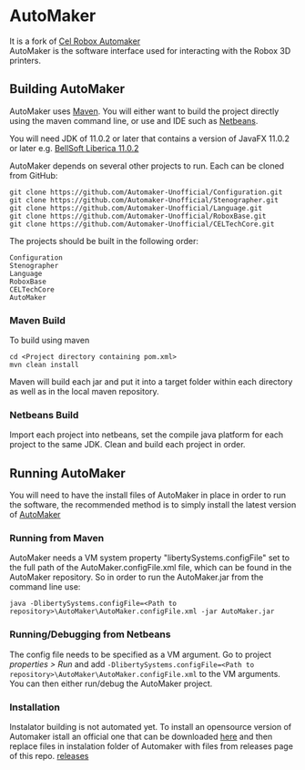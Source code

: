# AutoMaker
It is a fork of [Cel Robox Automaker](https://github.com/celsworthy/AutoMaker)  
AutoMaker is the software interface used for interacting with the Robox 3D printers.
## Building AutoMaker
AutoMaker uses [Maven](http://maven.apache.org/download.cgi). You will either want to build the project directly using the maven command line, or use and IDE such as [Netbeans](http://netbeans.apache.org/download/index.html).

You will need JDK of 11.0.2 or later that contains a version of JavaFX 11.0.2 or later e.g. [BellSoft Liberica 11.0.2](https://bell-sw.com/pages/java-11.0.2/)

AutoMaker depends on several other projects to run. Each can be cloned from GitHub:

	git clone https://github.com/Automaker-Unofficial/Configuration.git
	git clone https://github.com/Automaker-Unofficial/Stenographer.git
	git clone https://github.com/Automaker-Unofficial/Language.git
	git clone https://github.com/Automaker-Unofficial/RoboxBase.git
	git clone https://github.com/Automaker-Unofficial/CELTechCore.git
	
The projects should be built in the following order:

	Configuration
	Stenographer
	Language
	RoboxBase
	CELTechCore
	AutoMaker

### Maven Build
To build using maven
	
	cd <Project directory containing pom.xml>
	mvn clean install

Maven will build each jar and put it into a target folder within each directory as well as in the local maven repository.

### Netbeans Build
Import each project into netbeans, set the compile java platform for each project to the same JDK. Clean and build each project in order.

## Running AutoMaker
You will need to have the install files of AutoMaker in place in order to run the software, the recommended method is to simply install the latest version of [AutoMaker](http://cel-robox.com/downloads)

### Running from Maven
AutoMaker needs a VM system property "libertySystems.configFile" set to the full path of the AutoMaker.configFile.xml file, which can be found in the AutoMaker repository. So in order to run the AutoMaker.jar from the command line use:
 
	java -DlibertySystems.configFile=<Path to repository>\AutoMaker\AutoMaker.configFile.xml -jar AutoMaker.jar

### Running/Debugging from Netbeans
The config file needs to be specified as a VM argument. Go to project *properties > Run* and add ```-DlibertySystems.configFile=<Path to repository>\AutoMaker\AutoMaker.configFile.xml``` to the VM arguments. You can then either run/debug the AutoMaker project.

### Installation

Instalator building is not automated yet. To install an opensource version of Automaker istall an official one that can be downloaded [here](https://cel-robox.com/downloads) and then replace files in instalation folder of Automaker with files from releases page of this repo. [releases](https://github.com/Automaker-Unofficial/AutoMaker/releases)

